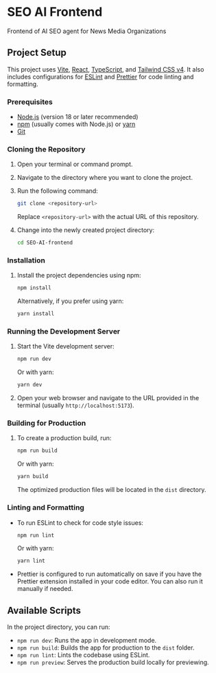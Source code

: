 # SEO AI Frontend

Frontend of AI SEO agent for News Media Organizations

## Project Setup

This project uses [Vite](https://vitejs.dev/), [React](https://react.dev/), [TypeScript](https://www.typescriptlang.org/), and [Tailwind CSS v4](https://tailwindcss.com/). It also includes configurations for [ESLint](https://eslint.org/) and [Prettier](https://prettier.io/) for code linting and formatting.

### Prerequisites

*   [Node.js](https://nodejs.org/) (version 18 or later recommended)
*   [npm](https://www.npmjs.com/) (usually comes with Node.js) or [yarn](https://yarnpkg.com/)
*   [Git](https://git-scm.com/)

### Cloning the Repository

1.  Open your terminal or command prompt.
2.  Navigate to the directory where you want to clone the project.
3.  Run the following command:

    ```bash
    git clone <repository-url>
    ```

    Replace `<repository-url>` with the actual URL of this repository.

4.  Change into the newly created project directory:

    ```bash
    cd SEO-AI-frontend
    ```

### Installation

1.  Install the project dependencies using npm:

    ```bash
    npm install
    ```

    Alternatively, if you prefer using yarn:

    ```bash
    yarn install
    ```

### Running the Development Server

1.  Start the Vite development server:

    ```bash
    npm run dev
    ```

    Or with yarn:

    ```bash
    yarn dev
    ```

2.  Open your web browser and navigate to the URL provided in the terminal (usually `http://localhost:5173`).

### Building for Production

1.  To create a production build, run:

    ```bash
    npm run build
    ```

    Or with yarn:

    ```bash
    yarn build
    ```

    The optimized production files will be located in the `dist` directory.

### Linting and Formatting

*   To run ESLint to check for code style issues:

    ```bash
    npm run lint
    ```

    Or with yarn:

    ```bash
    yarn lint
    ```

*   Prettier is configured to run automatically on save if you have the Prettier extension installed in your code editor. You can also run it manually if needed.

## Available Scripts

In the project directory, you can run:

*   `npm run dev`: Runs the app in development mode.
*   `npm run build`: Builds the app for production to the `dist` folder.
*   `npm run lint`: Lints the codebase using ESLint.
*   `npm run preview`: Serves the production build locally for previewing.

